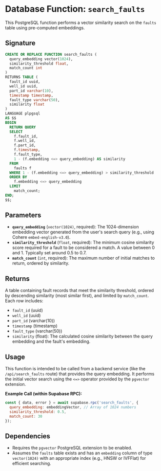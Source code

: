 # Database Function: `search_faults`

This PostgreSQL function performs a vector similarity search on the `faults` table using pre-computed embeddings.

## Signature

```sql
CREATE OR REPLACE FUNCTION search_faults (
  query_embedding vector(1024),
  similarity_threshold float,
  match_count int
)
RETURNS TABLE (
  fault_id uuid,
  well_id uuid,
  part_id varchar(10),
  timestamp timestamp,
  fault_type varchar(50),
  similarity float
)
LANGUAGE plpgsql
AS $$
BEGIN
  RETURN QUERY
  SELECT
    f.fault_id,
    f.well_id,
    f.part_id,
    f.timestamp,
    f.fault_type,
    1 - (f.embedding <=> query_embedding) AS similarity
  FROM
    faults f
  WHERE 1 - (f.embedding <=> query_embedding) > similarity_threshold
  ORDER BY
    f.embedding <=> query_embedding
  LIMIT
    match_count;
END;
$$;
```

## Parameters

- **`query_embedding`** (`vector(1024)`, required): The 1024-dimension embedding vector generated from the user's search query (e.g., using Cohere `embed-english-v3.0`).
- **`similarity_threshold`** (`float`, required): The minimum cosine similarity score required for a fault to be considered a match. A value between 0 and 1. Typically set around 0.5 to 0.7.
- **`match_count`** (`int`, required): The maximum number of initial matches to return, ordered by similarity.

## Returns

A table containing fault records that meet the similarity threshold, ordered by descending similarity (most similar first), and limited by `match_count`. Each row includes:

- `fault_id` (uuid)
- `well_id` (uuid)
- `part_id` (varchar(10))
- `timestamp` (timestamp)
- `fault_type` (varchar(50))
- `similarity` (float): The calculated cosine similarity between the query embedding and the fault's embedding.

## Usage

This function is intended to be called from a backend service (like the `/api/search_faults` route) that provides the query embedding. It performs the initial vector search using the `<=>` operator provided by the `pgvector` extension.

**Example Call (within Supabase RPC):**

```javascript
const { data, error } = await supabase.rpc('search_faults', {
  query_embedding: embeddingVector, // Array of 1024 numbers
  similarity_threshold: 0.5,
  match_count: 30
});
```

## Dependencies

- Requires the `pgvector` PostgreSQL extension to be enabled.
- Assumes the `faults` table exists and has an `embedding` column of type `vector(1024)` with an appropriate index (e.g., HNSW or IVFFlat) for efficient searching. 